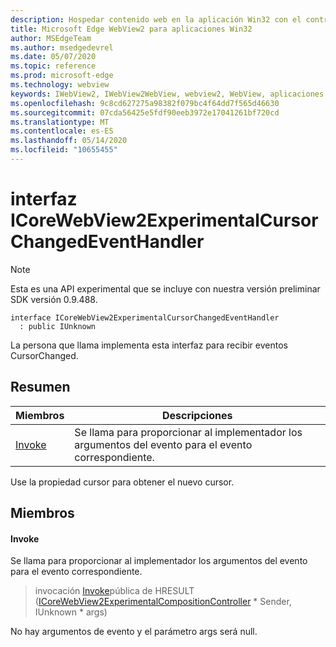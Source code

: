 ```yaml
---
description: Hospedar contenido web en la aplicación Win32 con el control Microsoft Edge WebView2
title: Microsoft Edge WebView2 para aplicaciones Win32
author: MSEdgeTeam
ms.author: msedgedevrel
ms.date: 05/07/2020
ms.topic: reference
ms.prod: microsoft-edge
ms.technology: webview
keywords: IWebView2, IWebView2WebView, webview2, WebView, aplicaciones Win32, Win32, Edge, ICoreWebView2, ICoreWebView2Controller, control de explorador, HTML Edge
ms.openlocfilehash: 9c8cd627275a98382f079bc4f64dd7f565d46630
ms.sourcegitcommit: 07cda56425e5fdf90eeb3972e17041261bf720cd
ms.translationtype: MT
ms.contentlocale: es-ES
ms.lasthandoff: 05/14/2020
ms.locfileid: "10655455"
---
```

# interfaz ICoreWebView2ExperimentalCursorChangedEventHandler 

> [!NOTE]
> Esta es una API experimental que se incluye con nuestra versión preliminar SDK versión 0.9.488.

```
interface ICoreWebView2ExperimentalCursorChangedEventHandler
  : public IUnknown
```

La persona que llama implementa esta interfaz para recibir eventos CursorChanged.

## Resumen

 Miembros                        | Descripciones
--------------------------------|---------------------------------------------
[Invoke](#invoke) | Se llama para proporcionar al implementador los argumentos del evento para el evento correspondiente.

Use la propiedad cursor para obtener el nuevo cursor.

## Miembros

#### Invoke 

Se llama para proporcionar al implementador los argumentos del evento para el evento correspondiente.

> invocación [Invoke](#invoke)pública de HRESULT ([ICoreWebView2ExperimentalCompositionController](icorewebview2experimentalcompositioncontroller.md) * Sender, IUnknown * args)

No hay argumentos de evento y el parámetro args será null.


